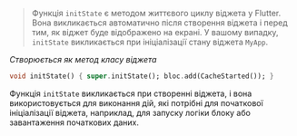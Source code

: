 >Функція `initState` є методом життєвого циклу віджета у Flutter. Вона викликається автоматично після створення віджета і перед тим, як віджет буде відображено на екрані. У вашому випадку, `initState` викликається при ініціалізації стану віджета `MyApp`.

*Створюється як метод класу віджета*

```dart
void initState() { super.initState(); bloc.add(CacheStarted()); }
```

Функція `initState` викликається при створенні віджета, і вона використовується для виконання дій, які потрібні для початкової ініціалізації віджета, наприклад, для запуску логіки блоку або завантаження початкових даних.
